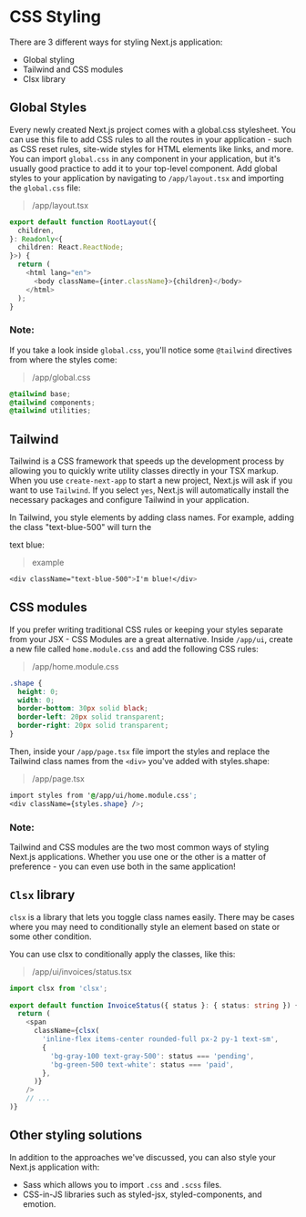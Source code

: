 # CSS Styling
There are 3 different ways for styling Next.js application:
* Global styling
* Tailwind and CSS modules
* Clsx library

## Global Styles
Every newly created Next.js project comes with a global.css stylesheet. You can use this file to add CSS rules to all the routes in your application - such as CSS reset rules, site-wide styles for HTML elements like links, and more.
You can import `global.css` in any component in your application, but it's usually good practice to add it to your top-level component.
Add global styles to your application by navigating to `/app/layout.tsx` and importing the `global.css` file:

> /app/layout.tsx
```typescript
export default function RootLayout({
  children,
}: Readonly<{
  children: React.ReactNode;
}>) {
  return (
    <html lang="en">
      <body className={inter.className}>{children}</body>
    </html>
  );
}
```
### Note:
 If you take a look inside `global.css`, you'll notice some `@tailwind` directives from where the styles come:

> /app/global.css
```css
@tailwind base;
@tailwind components;
@tailwind utilities;
```

## Tailwind
Tailwind is a CSS framework that speeds up the development process by allowing you to quickly write utility classes directly in your TSX markup.
When you use `create-next-app` to start a new project, Next.js will ask if you want to use `Tailwind`. If you select `yes`, Next.js will automatically install the necessary packages and configure Tailwind in your application.

In Tailwind, you style elements by adding class names. For example, adding the class "text-blue-500" will turn the <div> text blue:
> example
```css
<div className="text-blue-500">I'm blue!</div>
```

## CSS modules
If you prefer writing traditional CSS rules or keeping your styles separate from your JSX - CSS Modules are a great alternative.
Inside `/app/ui`, create a new file called `home.module.css` and add the following CSS rules:
> /app/home.module.css
```css
.shape {
  height: 0;
  width: 0;
  border-bottom: 30px solid black;
  border-left: 20px solid transparent;
  border-right: 20px solid transparent;
}
```

Then, inside your `/app/page.tsx` file import the styles and replace the Tailwind class names from the `<div>` you've added with styles.shape:
> /app/page.tsx
```css
import styles from '@/app/ui/home.module.css';
<div className={styles.shape} />;
```

### Note:
Tailwind and CSS modules are the two most common ways of styling Next.js applications. Whether you use one or the other is a matter of preference - you can even use both in the same application!

## `Clsx` library
`clsx` is a library that lets you toggle class names easily. There may be cases where you may need to conditionally style an element based on state or some other condition.

You can use clsx to conditionally apply the classes, like this:

> /app/ui/invoices/status.tsx
```typescript
import clsx from 'clsx';
 
export default function InvoiceStatus({ status }: { status: string }) {
  return (
    <span
      className={clsx(
        'inline-flex items-center rounded-full px-2 py-1 text-sm',
        {
          'bg-gray-100 text-gray-500': status === 'pending',
          'bg-green-500 text-white': status === 'paid',
        },
      )}
    />
    // ...
)}
```

## Other styling solutions
In addition to the approaches we've discussed, you can also style your Next.js application with:

* Sass which allows you to import `.css` and `.scss` files.
* CSS-in-JS libraries such as styled-jsx, styled-components, and emotion.